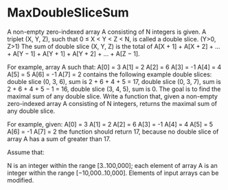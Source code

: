 # MaxDoubleSliceSum

A non-empty zero-indexed array A consisting of N integers is given.
A triplet (X, Y, Z), such that 0 ≤ X < Y < Z < N, is called a double slice. (Y>0, Z>1)
The sum of double slice (X, Y, Z) is the total of A[X + 1] + A[X + 2] + ... + A[Y − 1] + A[Y + 1] + A[Y + 2] + ... + A[Z − 1].

For example, array A such that:
    A[0] = 3
    A[1] = 2
    A[2] = 6
    A[3] = -1
    A[4] = 4
    A[5] = 5
    A[6] = -1
    A[7] = 2
contains the following example double slices:
double slice (0, 3, 6), sum is 2 + 6 + 4 + 5 = 17,
double slice (0, 3, 7), sum is 2 + 6 + 4 + 5 − 1 = 16,
double slice (3, 4, 5), sum is 0.
The goal is to find the maximal sum of any double slice.
Write a function that, given a non-empty zero-indexed array A consisting of N integers, returns the maximal sum of any double slice.

For example, given:
    A[0] = 3
    A[1] = 2
    A[2] = 6
    A[3] = -1
    A[4] = 4
    A[5] = 5
    A[6] = -1
    A[7] = 2
the function should return 17, because no double slice of array A has a sum of greater than 17.

Assume that:

N is an integer within the range [3..100,000];
each element of array A is an integer within the range [−10,000..10,000].
Elements of input arrays can be modified.
